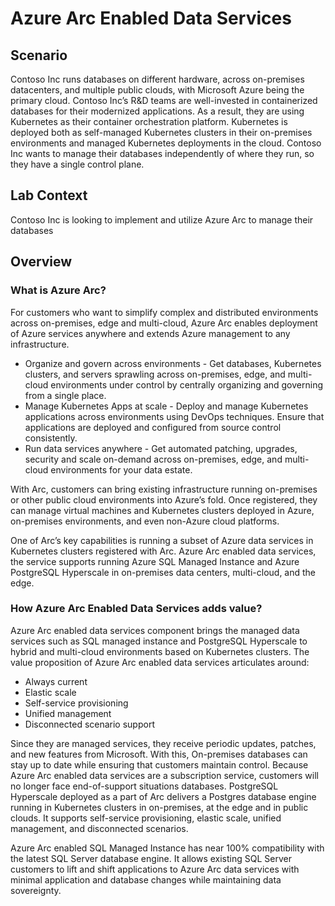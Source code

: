 # Azure Arc Enabled Data Services

## Scenario

Contoso Inc runs databases on different hardware, across on-premises datacenters, and multiple public clouds, with Microsoft Azure being the primary cloud.
Contoso Inc’s R&D teams are well-invested in containerized databases for their modernized applications. As a result, they are using Kubernetes as their container orchestration platform. Kubernetes is deployed both as self-managed Kubernetes clusters in their on-premises environments and managed Kubernetes deployments in the cloud.
Contoso Inc wants to manage their databases independently of where they run, so they have a single control plane.

## Lab Context

Contoso Inc is looking to implement and utilize Azure Arc to manage their databases

## Overview

### What is Azure Arc?

For customers who want to simplify complex and distributed environments across on-premises, edge and multi-cloud, Azure Arc enables deployment of Azure services anywhere and extends Azure management to any infrastructure.

-	Organize and govern across environments - Get databases, Kubernetes clusters, and servers sprawling across on-premises, edge, and multi-cloud environments under control by centrally organizing and governing from a single place.
-	Manage Kubernetes Apps at scale - Deploy and manage Kubernetes applications across environments using DevOps techniques. Ensure that applications are deployed and configured from source control consistently.
-	Run data services anywhere - Get automated patching, upgrades, security and scale on-demand across on-premises, edge, and multi-cloud environments for your data estate.

With Arc, customers can bring existing infrastructure running on-premises or other public cloud environments into Azure’s fold. Once registered, they can manage virtual machines and Kubernetes clusters deployed in Azure, on-premises environments, and even non-Azure cloud platforms. 

One of Arc’s key capabilities is running a subset of Azure data services in Kubernetes clusters registered with Arc. Azure Arc enabled data services, the service supports running Azure SQL Managed Instance and Azure PostgreSQL Hyperscale in on-premises data centers, multi-cloud, and the edge. 

### How Azure Arc Enabled Data Services adds value?

Azure Arc enabled data services component brings the managed data services such as SQL managed instance and PostgreSQL Hyperscale to hybrid and multi-cloud environments based on Kubernetes clusters. The value proposition of Azure Arc enabled data services articulates around:

-	Always current
-	Elastic scale
-	Self-service provisioning
-	Unified management
-	Disconnected scenario support

Since they are managed services, they receive periodic updates, patches, and new features from Microsoft. With this, On-premises databases can stay up to date while ensuring that customers maintain control. Because Azure Arc enabled data services are a subscription service, customers will no longer face end-of-support situations databases.
PostgreSQL Hyperscale deployed as a part of Arc delivers a Postgres database engine running in Kubernetes clusters in on-premises, at the edge and in public clouds. It supports self-service provisioning, elastic scale, unified management, and disconnected scenarios. 

Azure Arc enabled SQL Managed Instance has near 100% compatibility with the latest SQL Server database engine. It allows existing SQL Server customers to lift and shift applications to Azure Arc data services with minimal application and database changes while maintaining data sovereignty. 

